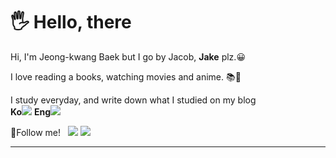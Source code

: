 <h1>🖐 Hello, there</h1>

<p>
 Hi, I'm Jeong-kwang Baek but I go by Jacob, <b>Jake</b> plz.😀
</p>
<p>
 I love reading a books, watching movies and anime. 📚🎥
</p>
<p>
 I study everyday, and write down what I studied on my blog<br/>
 <b>Ko</b><a href="https://velog.io/@jaykaybaek" target="_blank"><img src="https://img.shields.io/badge/blog-0291FF?style=flat-square&logo=Blogger&logoColor=white"/></a>
  <b>Eng</b><a href="https://jaykaybaek.github.io" target="_blank"><img src="https://img.shields.io/badge/blog-0291FF?style=flat-square&logo=Blogger&logoColor=white"/></a>
</p>
🎈Follow me!&nbsp&nbsp
<a href="https://https://velog.io/@jaykaybaek" target="_blank"><img src="https://img.shields.io/badge/blog-0291FF?style=flat-square&logo=Blogger&logoColor=white"/></a>
<a href="mailto:jaykaybaek@gmail.com"><img src="https://img.shields.io/badge/jaykaybaek@gmail.com-EA4335?style=flat-square&logo=Gmail&logoColor=white&link=mailto:jaykaybaek@gmail.com"/></a>
<hr/>
